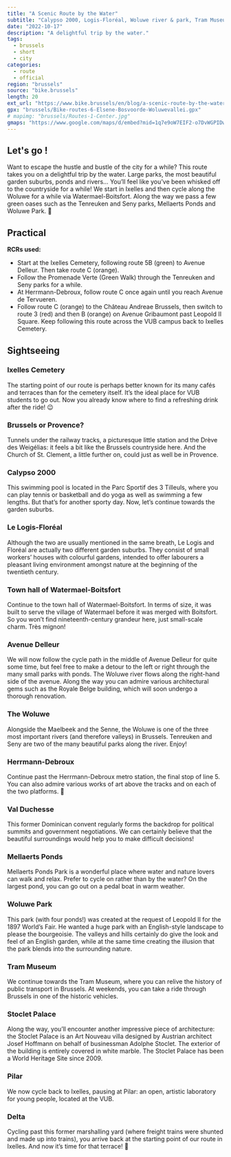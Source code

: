 ```yaml
---
title: "A Scenic Route by the Water"
subtitle: "Calypso 2000, Logis-Floréal, Woluwe river & park, Tram Museum ..."
date: "2022-10-17"
description: "A delightful trip by the water."
tags:
  - brussels
  - short
  - city
categories: 
  - route
  - official
region: "brussels"
source: "bike.brussels"
length: 20
ext_url: "https://www.bike.brussels/en/blog/a-scenic-route-by-the-water"
gpx: "brussels/Bike-routes-6-Elsene-Bosvoorde-Woluwevallei.gpx"
# mapimg: "brussels/Routes-1-Center.jpg"
gmaps: "https://www.google.com/maps/d/embed?mid=1q7e9oW7EIF2-o7DvWGPIDw0W2cRT2bM&ehbc=2E312F"
---
```

## Let's go !

Want to escape the hustle and bustle of the city for a while? This route takes you on a delightful trip by the water. Large parks, the most beautiful garden suburbs, ponds and rivers… You’ll feel like you’ve been whisked off to the countryside for a while! We start in Ixelles and then cycle along the Woluwe for a while via Watermael-Boitsfort. Along the way we pass a few green oases such as the Tenreuken and Seny parks, Mellaerts Ponds and Woluwe Park. 🌳


## Practical

**RCRs used:**

- Start at the Ixelles Cemetery, following route 5B (green) to Avenue Delleur. Then take route C (orange).
- Follow the Promenade Verte (Green Walk) through the Tenreuken and Seny parks for a while.
- At Herrmann-Debroux, follow route C once again until you reach Avenue de Tervueren.
- Follow route C (orange) to the Château Andreae Brussels, then switch to route 3 (red) and then B (orange) on Avenue Gribaumont past Leopold II Square. Keep following this route across the VUB campus back to Ixelles Cemetery.

## Sightseeing

### Ixelles Cemetery

The starting point of our route is perhaps better known for its many cafés and terraces than for the cemetery itself. It’s the ideal place for VUB students to go out. Now you already know where to find a refreshing drink after the ride! 😉

### Brussels or Provence?

Tunnels under the railway tracks, a picturesque little station and the Drève des Weigélias: it feels a bit like the Brussels countryside here. And the Church of St. Clement, a little further on, could just as well be in Provence.

### Calypso 2000

This swimming pool is located in the Parc Sportif des 3 Tilleuls, where you can play tennis or basketball and do yoga as well as swimming a few lengths. But that’s for another sporty day. Now, let’s continue towards the garden suburbs.

### Le Logis-Floréal

Although the two are usually mentioned in the same breath, Le Logis and Floréal are actually two different garden suburbs. They consist of small workers’ houses with colourful gardens, intended to offer labourers a pleasant living environment amongst nature at the beginning of the twentieth century.

### Town hall of Watermael-Boitsfort

Continue to the town hall of Watermael-Boitsfort. In terms of size, it was built to serve the village of Watermael before it was merged with Boitsfort. So you won’t find nineteenth-century grandeur here, just small-scale charm. Très mignon!

### Avenue Delleur

We will now follow the cycle path in the middle of Avenue Delleur for quite some time, but feel free to make a detour to the left or right through the many small parks with ponds. The Woluwe river flows along the right-hand side of the avenue. Along the way you can admire various architectural gems such as the Royale Belge building, which will soon undergo a thorough renovation.

### The Woluwe

Alongside the Maelbeek and the Senne, the Woluwe is one of the three most important rivers (and therefore valleys) in Brussels. Tenreuken and Seny are two of the many beautiful parks along the river. Enjoy!

### Herrmann-Debroux

Continue past the Herrmann-Debroux metro station, the final stop of line 5. You can also admire various works of art above the tracks and on each of the two platforms. 👀

### Val Duchesse

This former Dominican convent regularly forms the backdrop for political summits and government negotiations. We can certainly believe that the beautiful surroundings would help you to make difficult decisions!

### Mellaerts Ponds

Mellaerts Ponds Park is a wonderful place where water and nature lovers can walk and relax. Prefer to cycle on rather than by the water? On the largest pond, you can go out on a pedal boat in warm weather.

### Woluwe Park

This park (with four ponds!) was created at the request of Leopold II for the 1897 World’s Fair. He wanted a huge park with an English-style landscape to please the bourgeoisie. The valleys and hills certainly do give the look and feel of an English garden, while at the same time creating the illusion that the park blends into the surrounding nature. 

### Tram Museum

We continue towards the Tram Museum, where you can relive the history of public transport in Brussels. At weekends, you can take a ride through Brussels in one of the historic vehicles.

### Stoclet Palace

Along the way, you’ll encounter another impressive piece of architecture: the Stoclet Palace is an Art Nouveau villa designed by Austrian architect Josef Hoffmann on behalf of businessman Adolphe Stoclet. The exterior of the building is entirely covered in white marble. The Stoclet Palace has been a World Heritage Site since 2009.

### Pilar

We now cycle back to Ixelles, pausing at Pilar: an open, artistic laboratory for young people, located at the VUB.

### Delta

Cycling past this former marshalling yard (where freight trains were shunted and made up into trains), you arrive back at the starting point of our route in Ixelles. And now it’s time for that terrace! 🍹
